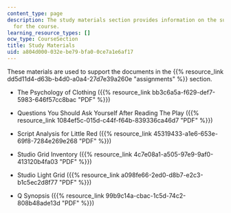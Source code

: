 ```yaml
---
content_type: page
description: The study materials section provides information on the supporting documents
  for the course.
learning_resource_types: []
ocw_type: CourseSection
title: Study Materials
uid: a804d000-032e-be79-bfa0-0ce7a1e6af17
---
```


These materials are used to support the documents in the {{% resource_link dd5d11d4-d63b-b4d0-a0a4-27d7e39a260e "assignments" %}} section.

*   The Psychology of Clothing ({{% resource_link bb3c6a5a-f629-def7-5983-646f57cc8bac "PDF" %}})
    
*   Questions You Should Ask Yourself After Reading The Play ({{% resource_link 1084ef5c-015d-c44f-f64b-839336ca46d7 "PDF" %}})
    
*   Script Analysis for Little Red ({{% resource_link 45319433-a1e6-653e-69f8-7284e269e268 "PDF" %}})
    
*   Studio Grid Inventory ({{% resource_link 4c7e08a1-a505-97e9-9af0-413120b4fa03 "PDF" %}})
    
*   Studio Light Grid ({{% resource_link a098fe66-2ed0-d8b7-e2c3-b1c5ec2d8f77 "PDF" %}})
    
*   Q Synopsis ({{% resource_link 99b9c14a-cbac-1c5d-74c2-808b48ade13d "PDF" %}})